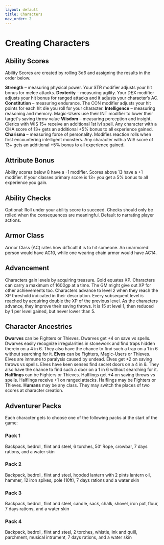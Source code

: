 ```yaml
---
layout: default
title: Characters
nav_order: 2
---
```

# Creating Characters
## Ability Scores
Ability Scores are created by rolling 3d6 and assigning the results in the order below. 

__Strength__ – measuring physical power. Your STR modifier adjusts your hit bonus for melee attacks.
__Dexterity__ – measuring agility. Your DEX modifier adjusts your hit bonus for ranged attacks and it  adjusts your character’s AC.
__Constitution__ – measuring endurance. The CON modifier adjusts your hit points for each hit die you roll for your character.
__Intelligence__ – measuring reasoning and memory. Magic-Users use their INT modifier to lower their target's saving throw value
__Wisdom__ – measuring perception and insight. Clerics with WIS 15+ receive an additional 1st lvl spell. Any character with a CHA score of 13+ gets an additional +5% bonus to all experience gained.
__Charisma__ – measuring force of personality. Modifies reaction rolls when first encountering intelligent monsters. Any character with a WIS score of 13+ gets an additional +5% bonus to all experience gained.
## Attribute Bonus
Ability scores below 8 have a -1 modifier. Scores above 13 have a +1 modifier. If your classes primary score is 13+ you get a 5% bonus to all experience you gain.
## Ability Checks
Optional: Roll under your ability score to succeed. Checks should only be rolled when the consequences are meaningful. Default to narrating player actions.
## Armor Class
Armor Class (AC) rates how difficult it is to hit someone. An unarmored person would have AC10, while one wearing chain armor would have AC14.
## Advancement
Characters gain levels by acquiring treasure. Gold equates XP. Characters can carry a maximum of 1600gp at a time. The GM might give out XP for other achievements too. Characters advance to level 2 when they reach the XP threshold indicated in their description. Every subsequent level is reached by acquiring double the XP of the previous level.
As the characters advance, they improve their saving throws. It is 15 at level 1, then reduced by 1 per level gained, but never lower than 5.
## Character Ancestries
__Dwarves__ can be Fighters or Thieves. Dwarves get +4 on save vs spells. Dwarves easily recognize irregularities in stonework and find traps hidden therein on a 4 in 6. They also have the chance to find such a trap on a 1 in 6 without searching for it.
__Elves__ can be Fighters, Magic-Users or Thieves.  Elves are immune to paralysis caused by undead. Elves get +2 on saving throws vs spells. Elves have keen senses find secret doors on a 4 in 6. They also have the chance to find such a door on a 1 in 6 without searching for it.
__Halflings__ can be Fighters or Thieves. Halflings get +4 on saving throws vs spells. Halflings receive +1 on ranged attacks. Halflings may be Fighters or Thieves.
__Humans__ may be any class. They may switch the places of two scores at character creation.
## Adventurer Packs
Each character gets to choose one of the following packs at the start of the game:
### Pack 1
Backpack, bedroll, flint and steel, 6 torches, 50’ Rope, crowbar, 7 days rations, and a water skin
### Pack 2
Backpack, bedroll, flint and steel, hooded lantern with 2 pints lantern oil, hammer, 12 iron spikes, pole (10ft), 7 days rations and a water skin
### Pack 3
Backpack, bedroll, flint and steel, candle, sack, chalk, shovel, iron pot, flour, 7 days rations, and a water skin
### Pack 4
Backpack, bedroll, flint and steel, 2 torches, whistle, ink and quill, parchment, musical intrument, 7 days rations, and a water skin
